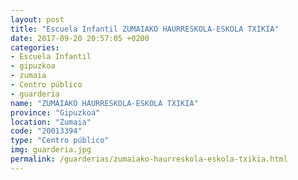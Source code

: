 ```yaml
---
layout: post
title: "Escuela Infantil ZUMAIAKO HAURRESKOLA-ESKOLA TXIKIA"
date: 2017-09-20 20:57:05 +0200
categories:
- Escuela Infantil
- gipuzkoa
- zumaia
- Centro público
- guarderia
name: "ZUMAIAKO HAURRESKOLA-ESKOLA TXIKIA"
province: "Gipuzkoa"
location: "Zumaia"
code: "20013394"
type: "Centro público"
img: guarderia.jpg
permalink: /guarderias/zumaiako-haurreskola-eskola-txikia.html
---
```

